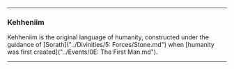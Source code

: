 ----------

### Kehheniim
Kehheniim is the original language of humanity, constructed under the guidance of [Sorath]("../Divinities/5: Forces/Stone.md") when [humanity was first created]("../Events/0E: The First Man.md"). 

----------
